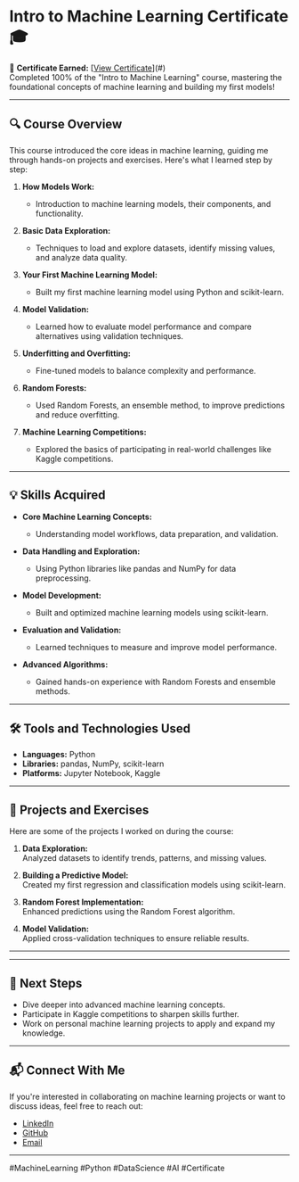 # Intro to Machine Learning Certificate 🎓  

🌟 **Certificate Earned:** [[View Certificate](https://www.kaggle.com/learn/certification/mkrhellol/intro-to-machine-learning)](#)  
Completed 100% of the "Intro to Machine Learning" course, mastering the foundational concepts of machine learning and building my first models!  

---

## 🔍 **Course Overview**  

This course introduced the core ideas in machine learning, guiding me through hands-on projects and exercises. Here's what I learned step by step:  

1. **How Models Work:**  
   - Introduction to machine learning models, their components, and functionality.  

2. **Basic Data Exploration:**  
   - Techniques to load and explore datasets, identify missing values, and analyze data quality.  

3. **Your First Machine Learning Model:**  
   - Built my first machine learning model using Python and scikit-learn.  

4. **Model Validation:**  
   - Learned how to evaluate model performance and compare alternatives using validation techniques.  

5. **Underfitting and Overfitting:**  
   - Fine-tuned models to balance complexity and performance.  

6. **Random Forests:**  
   - Used Random Forests, an ensemble method, to improve predictions and reduce overfitting.  

7. **Machine Learning Competitions:**  
   - Explored the basics of participating in real-world challenges like Kaggle competitions.  

---

## 💡 **Skills Acquired**  

- **Core Machine Learning Concepts:**  
  - Understanding model workflows, data preparation, and validation.  

- **Data Handling and Exploration:**  
  - Using Python libraries like pandas and NumPy for data preprocessing.  

- **Model Development:**  
  - Built and optimized machine learning models using scikit-learn.  

- **Evaluation and Validation:**  
  - Learned techniques to measure and improve model performance.  

- **Advanced Algorithms:**  
  - Gained hands-on experience with Random Forests and ensemble methods.  

---

## 🛠️ **Tools and Technologies Used**  

- **Languages:** Python  
- **Libraries:** pandas, NumPy, scikit-learn  
- **Platforms:** Jupyter Notebook, Kaggle  

---

## 📂 **Projects and Exercises**  

Here are some of the projects I worked on during the course:  

1. **Data Exploration:**  
   Analyzed datasets to identify trends, patterns, and missing values.  

2. **Building a Predictive Model:**  
   Created my first regression and classification models using scikit-learn.  

3. **Random Forest Implementation:**  
   Enhanced predictions using the Random Forest algorithm.  

4. **Model Validation:**  
   Applied cross-validation techniques to ensure reliable results.  

---

---

## 🌟 **Next Steps**  

- Dive deeper into advanced machine learning concepts.  
- Participate in Kaggle competitions to sharpen skills further.  
- Work on personal machine learning projects to apply and expand my knowledge.  

---

## 📬 **Connect With Me**  

If you're interested in collaborating on machine learning projects or want to discuss ideas, feel free to reach out:  

- [LinkedIn](https://linkedin.com/in/mkrhellol)  
- [GitHub](https://github.com/mkrhellol)  
- [Email](mailto:mrinalkroy.buet@gmail.com)  

---

#MachineLearning #Python #DataScience #AI #Certificate

